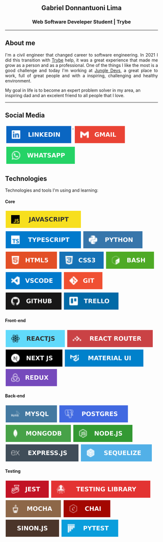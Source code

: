 <h2 align="center">Gabriel Donnantuoni Lima</h2>
<h3 align="center">Web Software Develeper Student | Trybe</h3>

-----

## About me

<p align="justify">
I'm a civil engineer that changed career to software engineering. In 2021 I did this transition with <a href="https://www.betrybe.com">Trybe</a> help, it was a great experience that made me grow as a person and as a professional. One of the things I like the most is a good challenge and today I'm working at <a href="https://jungledevs.com/">Jungle Devs</a>, a great place to work, full of great people and with a inspiring, challenging and healthy environment.
</p>

My goal in life is to become an expert problem solver in my area, an inspiring dad and an excelent friend to all people that I love.

-----

## Social Media

<p align="left">
  <a href="https://www.linkedin.com/in/gabrieldonnantuoni/">
    <img src="svg/social/linkedin.svg" alt="linkedin" style="vertical-align:top; margin:6px 4px">
  </a>
  <a href="mailto:gabrieldonnantuoni@gmail.com">
    <img src="svg/social/gmail.svg" alt="gmail" style="vertical-align:top; margin:6px 4px">
  </a>
  <a href="https://api.whatsapp.com/send?phone=5585997789482">
    <img src="svg/social/whatsapp.svg" alt="whatsapp" style="vertical-align:top; margin:6px 4px">
  </a>
</p>

## Technologies

Technologies and tools I'm using and learning:

#### Core
  <!-- <img src="" alt="" style="vertical-align:top; margin:6px 4px"> -->
<p>
  <img src="svg/core/javascript.svg" alt="JavaScript badge" style="vertical-align:center; margin:4px 2px">
  <img src="svg/core/typescript.svg" alt="TypeScript badge" style="vertical-align:center; margin:4px 2px">
  <img src="svg/core/python.svg" alt="Python badge" style="vertical-align:center; margin:4px 2px">
  <img src="svg/core/html.svg" alt="HTML badge" style="vertical-align:center; margin:4px 2px">
  <img src="svg/core/css.svg" alt="CSS badge" style="vertical-align:center; margin:4px 2px">
  <img src="svg/core/bash.svg" alt="BASH badge" style="vertical-align:center; margin:4px 2px">
  <img src="svg/core/vscode.svg" alt="VS Code badge" style="vertical-align:center; margin:4px 2px">
  <img src="svg/core/git.svg" alt="Git badge" style="vertical-align:center; margin:4px 2px">
  <img src="svg/core/github.svg" alt="GitHub badge" style="vertical-align:center; margin:4px 2px">
  <img src="svg/core/trello.svg" alt="Trello badge" style="vertical-align:center; margin:4px 2px">
</p>

#### Front-end

<p>
  <img src="svg/front-end/reactjs.svg" alt="ReactJS badge" style="vertical-align:top; margin:4px 2px">
  <img src="svg/front-end/reactrouter.svg" alt="React Router badge" style="vertical-align:top; margin:4px 2px">
  <img src="svg/front-end/nextjs.svg" alt="NextJS badge" style="vertical-align:top; margin:4px 2px">
  <img src="svg/front-end/materialui.svg" alt="MaterialUI badge" style="vertical-align:top; margin:4px 2px">
  <img src="svg/front-end/redux.svg" alt="Redux badge" style="vertical-align:top; margin:4px 2px">
</p>

#### Back-end

<p>
  <img src="svg/back-end/mysql.svg" alt="MySQL badge" style="vertical-align:top; margin:4px 2px">
  <img src="svg/back-end/postgres.svg" alt="PostgreSQL badge" style="vertical-align:top; margin:4px 2px">
  <img src="svg/back-end/mongodb.svg" alt="MongoDB badge" style="vertical-align:top; margin:4px 2px">
  <img src="svg/back-end/nodejs.svg" alt="NodeJS badge" style="vertical-align:top; margin:4px 2px">
  <img src="svg/back-end/expressjs.svg" alt="ExpressJS badge" style="vertical-align:top; margin:4px 2px">
  <img src="svg/back-end/sequelize.svg" alt="Sequelize badge" style="vertical-align:top; margin:4px 2px">
</p>

#### Testing

<p>
  <img src="svg/testing/jest.svg" alt="Jest badge" style="vertical-align:top; margin:4px 2px">
  <img src="svg/testing/testinglibrary.svg" alt="Testing Library badge" style="vertical-align:top; margin:4px 2px">
  <img src="svg/testing/mocha.svg" alt="Mocha badge" style="vertical-align:top; margin:4px 2px">
  <img src="svg/testing/chai.svg" alt="Chai badge" style="vertical-align:top; margin:4px 2px">
  <img src="svg/testing/sinon.svg" alt="Sinon badge" style="vertical-align:top; margin:4px 2px">
  <img src="svg/testing/pytest.svg" alt="Pytest badge" style="vertical-align:top; margin:4px 2px">
</p>


<!--
v1.6
**gabrielDonnantuoni/gabrielDonnantuoni** is a ✨ _special_ ✨ repository because its `README.md` (this file) appears on your GitHub profile.


EXAMPLE OF BADGE SOURCE => https://img.shields.io/badge/pytest-0A9EDC?style=for-the-badge&logo=pytest&logoColor=white
ICONS PROPER COLOR SOURCE => https://simpleicons.org/

Here are some ideas to get you started:

- 🔭 I’m currently working on ...
- 🌱 I’m currently learning ...
- 👯 I’m looking to collaborate on ...
- 🤔 I’m looking for help with ...
- 💬 Ask me about ...
- 📫 How to reach me: ...
- 😄 Pronouns: ...
- ⚡ Fun fact: ...
-->
